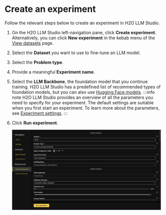 # Create an experiment

Follow the relevant steps below to create an experiment in H2O LLM Studio.

1. On the H2O LLM Studio left-navigation pane, click **Create experiment**. Alternatively, you can click **New experiment** in the kebab menu of the [View datasets](../view-dataset.md) page.

2. Select the **Dataset** you want to use to fine-tune an LLM model.

3. Select the **Problem type**.

4. Provide a meaningful **Experiment name**.

5. Select the **LLM Backbone**, the foundation model that you continue training. H2O LLM Studio has a predefined list of recommended types of foundation models, but you can also use [Hugging Face models](https://huggingface.co/models). 
 :::info note
 H2O LLM Studio provides an overview of all the parameters you need to specify for your experiment. The default settings are suitable when you first start an experiment. To learn more about the parameters, see [Experiment settings](experiment-settings.md).
 :::

6. Click **Run experiment**.

    ![run-experiment](run-experiment.png)